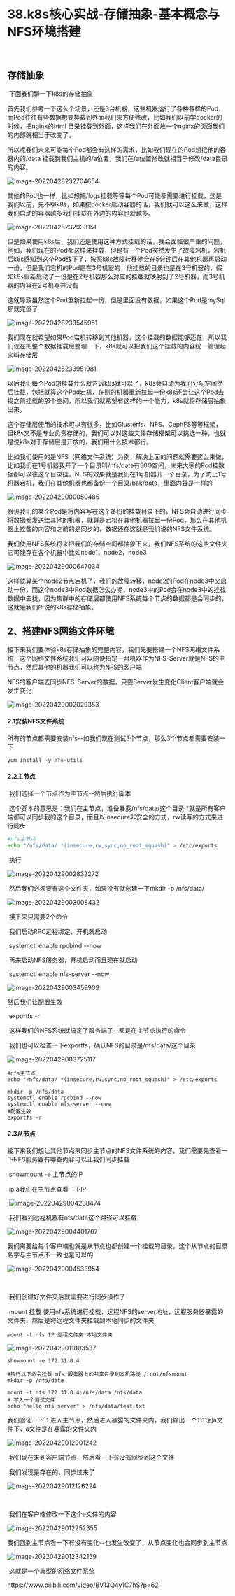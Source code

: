 # 38.k8s核心实战-存储抽象-基本概念与NFS环境搭建

​	

## 存储抽象

​		下面我们聊一下k8s的存储抽象

​	首先我们参考一下这么个场景，还是3台机器，这些机器运行了各种各样的Pod，而Pod往往有些数据想要挂载到外面我们来方便修改，比如我们以前学docker的时候，把nginx的html 目录挂载到外面，这样我们在外面放一个nginx的页面我们的内部就相当于改变了。

​		所以呢我们未来可能每个Pod都会有这样的需求，比如我们现在的Pod想把他的容器内的/data 挂载到我们主机的/a位置，我们在/a位置修改就相当于修改/data目录的内容。

![image-20220428232704654](../../.vuepress/public/images/image-20220428232704654.png)



​	其他的Pod也一样，比如想把/logs挂载等等每个Pod可能都需要进行挂载，这是我们以前，先不聊k8s，如果按docker启动容器的话，我们就可以这么来做，这样我们启动的容器越多我们挂载在外边的内容也就越多。

![image-20220428232933151](../../.vuepress/public/images/image-20220428232933151.png)



​	但是如果使用k8s后，我们还是使用这种方式挂载的话，就会面临很严重的问题，例如，我们现在的Pod都这样来挂载，但是有一个Pod突然发生了故障宕机，宕机后k8s感知到这个Pod线下了，按照k8s故障转移他会在5分钟后在其他机器再启动一份，但是我们宕机的Pod是在3号机器的，他挂载的目录也是在3号机器的，假如k8s重新启动了一份是在2号机器那么对应的挂载就映射到了2号机器，而3号机器的内容在2号机器并没有

​	这就导致虽然这个Pod重新拉起一份，但是里面没有数据，如果这个Pod是mySql那就完蛋了

![image-20220428233545951](../../.vuepress/public/images/image-20220428233545951.png)



​		我们现在就希望如果Pod宕机转移到其他机器，这个挂载的数据能够还在，所以我们现在把整个数据挂载层整理一下，k8s就可以把我们这个挂载的内容统一管理起来叫存储层

![image-20220428233951981](../../.vuepress/public/images/image-20220428233951981.png)

​	以后我们每个Pod想挂载什么就告诉k8s就可以了，k8s会自动为我们分配空间然后挂载，包括就算这个Pod宕机，在别的机器重新拉起一份k8s还会让这个Pod去找之前挂载的那个空间，所以我们就希望有这样的一个能力，k8s就将存储层抽象出来。

​		这个存储层使用的技术可以有很多，比如Glusterfs、NFS、CephFS等等框架，但k8s又不是专业负责存储的，我们可以对这些文件存储框架可以挑选一种，也就是说k8s对于存储层是开放的，我们用什么技术都行。

​		比如我们使用的是NFS（网络文件系统）为例，解决上面的问题就需要这么来做，比如我们在1号机器我开了一个目录叫/nfs/data有50G空间，未来大家的Pod挂数据都可以往这个目录挂，NFS的效果就是我们在1号机器开一个目录，为了防止1号机器宕机，我们在其他机器也都备份一个目录/bak/data，里面内容是一样的

![image-20220429000050485](../../.vuepress/public/images/image-20220429000050485.png)

​		假设我们的某个Pod是将内容写在这个备份的挂载目录下的，NFS会自动进行同步将数据都发送给其他的机器，就算是宕机在其他机器拉起一份Pod，那么在其他机器上挂载的内容和之前的是同步的，数据还在这就是我们说的NFS文件系统。



​	我们使用NFS系统将来把我们的存储空间都抽象下来，我们NFS系统的这些文件夹它可能存在各个机器中比如node1，node2，node3

![image-20220429000647034](../../.vuepress/public/images/image-20220429000647034.png)

​	这样就算某个node2节点宕机了，我们的故障转移，node2的Pod在node3中又启动一份，而这个node3中Pod数据怎么办呢，node3中的Pod会在node3中的挂载数据中去找，因为集群中的存储层都使用NFS系统每个节点的数据都是会同步的，这就是我们所说的k8s存储抽象。



## 2、搭建NFS网络文件环境

​	接下来我们要体验k8s存储抽象的完整内容，我们先要搭建一个NFS网络文件系统，这个网络文件系统我们可以随便指定一台机器作为NFS-Server就是NFS的主节点，然后其他的机器我们可以称为NFS的客户端

​	NFS的客户端去同步NFS-Server的数据，只要Server发生变化Client客户端就会发生变化

![image-20220429002029353](../../.vuepress/public/images/image-20220429002029353.png)



#### 2.1安装NFS文件系统

​	所有的节点都需要安装nfs--如我们现在测试3个节点，那么3个节点都需要安装一下

```
yum install -y nfs-utils
```



#### 2.2主节点

​	我们选择一个节点作为主节点--然后执行脚本

​	这个脚本的意思是：我们在主节点，准备暴露/nfs/data/这个目录 *就是所有客户端都可以同步我的这个目录，而且以insecure非安全的方式，rw读写的方式来进行同步

```bash
#nfs主节点
echo "/nfs/data/ *(insecure,rw,sync,no_root_squash)" > /etc/exports
```



​	执行

![image-20220429002832272](../../.vuepress/public/images/image-20220429002832272.png)

​	然后我们必须要有这个文件夹，如果没有就创建一下mkdir -p /nfs/data/

![image-20220429003008432](../../.vuepress/public/images/image-20220429003008432.png)



​	接下来只需要2个命令

​	我们启动RPC远程绑定，开机就启动

​	systemctl enable rpcbind --now

​	再来启动NFS服务器，开机启动而且现在就启动

​	systemctl enable nfs-server --now

![image-20220429003459909](../../.vuepress/public/images/image-20220429003459909.png)



然后我们让配置生效

​	exportfs -r

​	这样我们的NFS系统就搞定了服务端了--都是在主节点执行的命令

​	我们也可以检查一下exportfs，确认NFS的目录是/nfs/data/这个目录

![image-20220429003725117](../../.vuepress/public/images/image-20220429003725117.png)

```
#nfs主节点
echo "/nfs/data/ *(insecure,rw,sync,no_root_squash)" > /etc/exports

mkdir -p /nfs/data
systemctl enable rpcbind --now
systemctl enable nfs-server --now
#配置生效
exportfs -r
```



#### 2.3从节点

​	接下来我们想让其他节点来同步主节点的NFS文件系统的内容，我们需要先查看一下NFS服务器有哪些内容可以让我们同步挂载

​	showmount -e 主节点的IP

​	ip a我们在主节点查看一下IP

​	![image-20220429004238474](../../.vuepress/public/images/image-20220429004238474.png)



​	我们看到远程机器有nfs/data这个路径可以挂载

![image-20220429004401767](../../.vuepress/public/images/image-20220429004401767.png)



​	我们需要给每个客户端也就是从节点也都创建一个挂载的目录，这个从节点的目录名字与主节点不一致也是可以的

![image-20220429004533954](../../.vuepress/public/images/image-20220429004533954.png)

​	

​	我们创建好文件夹后就需要进行同步操作了

​	mount 挂载 使用nfs系统进行挂载，远程NFS的server地址，远程服务器暴露的文件夹，然后是将远程文件夹挂载到本地同步的文件夹

```
mount -t nfs IP 远程文件夹 本地文件夹
```



![image-20220429011803537](../../.vuepress/public/images/image-20220429011803537.png)

```
showmount -e 172.31.0.4

#执行以下命令挂载 nfs 服务器上的共享目录到本机路径 /root/nfsmount
mkdir -p /nfs/data

mount -t nfs 172.31.0.4:/nfs/data /nfs/data
# 写入一个测试文件
echo "hello nfs server" > /nfs/data/test.txt

```



​	我们验证一下：进入主节点，然后进入暴露的文件夹内，我们输出一个1111到a文件下，a文件是在暴露的文件夹内

![image-20220429012001242](../../.vuepress/public/images/image-20220429012001242.png)



​	我们现在来到客户端节点，然后看一下有没有同步到这个文件

​		我们发现是存在的，同步过来了

![image-20220429012126224](../../.vuepress/public/images/image-20220429012126224.png)

​	

​	我们在客户端修改一下这个a文件的内容

![image-20220429012252355](../../.vuepress/public/images/image-20220429012252355.png)



​	我们回到主节点看一下有没有变化--也发生改变了，从节点变化也会同步到主节点

![image-20220429012342159](../../.vuepress/public/images/image-20220429012342159.png)



​	这就是一个典型的网络文件系统





https://www.bilibili.com/video/BV13Q4y1C7hS?p=62

















































